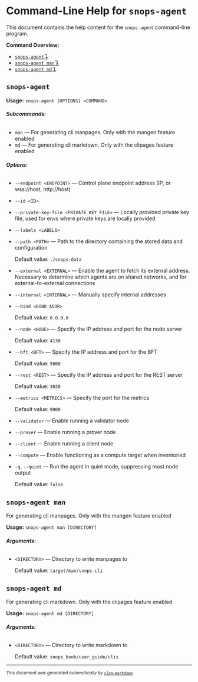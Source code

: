 # Command-Line Help for `snops-agent`

This document contains the help content for the `snops-agent` command-line program.

**Command Overview:**

* [`snops-agent`↴](#snops-agent)
* [`snops-agent man`↴](#snops-agent-man)
* [`snops-agent md`↴](#snops-agent-md)

## `snops-agent`

**Usage:** `snops-agent [OPTIONS] <COMMAND>`

###### **Subcommands:**

* `man` — For generating cli manpages. Only with the mangen feature enabled
* `md` — For generating cli markdown. Only with the clipages feature enabled

###### **Options:**

* `--endpoint <ENDPOINT>` — Control plane endpoint address (IP, or wss://host, http://host)
* `--id <ID>`
* `--private-key-file <PRIVATE_KEY_FILE>` — Locally provided private key file, used for envs where private keys are locally provided
* `--labels <LABELS>`
* `--path <PATH>` — Path to the directory containing the stored data and configuration

  Default value: `./snops-data`
* `--external <EXTERNAL>` — Enable the agent to fetch its external address. Necessary to determine which agents are on shared networks, and for external-to-external connections
* `--internal <INTERNAL>` — Manually specify internal addresses
* `--bind <BIND_ADDR>`

  Default value: `0.0.0.0`
* `--node <NODE>` — Specify the IP address and port for the node server

  Default value: `4130`
* `--bft <BFT>` — Specify the IP address and port for the BFT

  Default value: `5000`
* `--rest <REST>` — Specify the IP address and port for the REST server

  Default value: `3030`
* `--metrics <METRICS>` — Specify the port for the metrics

  Default value: `9000`
* `--validator` — Enable running a validator node
* `--prover` — Enable running a prover node
* `--client` — Enable running a client node
* `--compute` — Enable functioning as a compute target when inventoried
* `-q`, `--quiet` — Run the agent in quiet mode, suppressing most node output

  Default value: `false`



## `snops-agent man`

For generating cli manpages. Only with the mangen feature enabled

**Usage:** `snops-agent man [DIRECTORY]`

###### **Arguments:**

* `<DIRECTORY>` — Directory to write manpages to

  Default value: `target/man/snops-cli`



## `snops-agent md`

For generating cli markdown. Only with the clipages feature enabled

**Usage:** `snops-agent md [DIRECTORY]`

###### **Arguments:**

* `<DIRECTORY>` — Directory to write markdown to

  Default value: `snops_book/user_guide/clis`



<hr/>

<small><i>
    This document was generated automatically by
    <a href="https://crates.io/crates/clap-markdown"><code>clap-markdown</code></a>.
</i></small>

